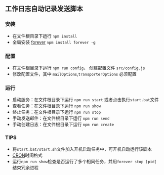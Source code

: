 ## 工作日志自动记录发送脚本

### 安装
* 在文件根目录下运行 `npm install`
* 全局安装 [forever](https://github.com/foreverjs/forever) `npm install forever -g`

### 配置
* 在文件根目录下运行 `npm run config`， 创建配置文件 `src/config.js`
* 修改配置文件，其中 `mailOptions`,`transporterOptions` 必须配置

### 运行
* 启动服务：在文件根目录下运行 `npm run start` 或者点击执行`start.bat`文件
* 查看任务：在文件根目录下运行 `npm run show`
* 终止任务：在文件根目录下运行 `npm run stop`
* 手动发送邮件：在文件根目录下运行 `npm run send`
* 手动创建日志：在文件根目录下运行 `npm run create`

### TIPS
* 将`start.bat/start.sh`文件加入开机启动任务中，可开机自动运行该脚本
* [CRON](https://zh.wikipedia.org/wiki/Cron)时间格式
* 运行`npm run show`检查是否运行了多个相同任务，并用`forever stop [pid]`结束冗余进程